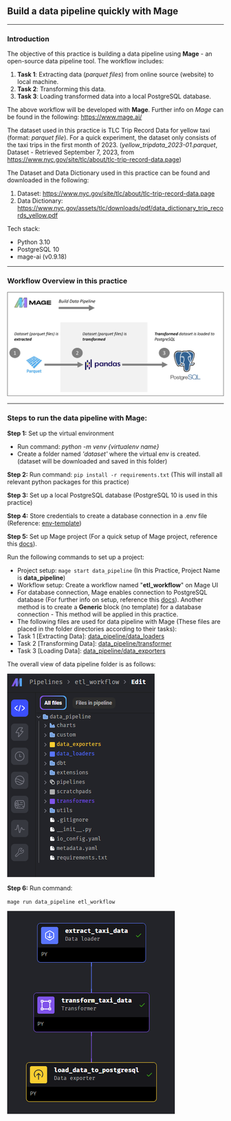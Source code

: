 ## Build a data pipeline quickly with Mage
---

### Introduction
The objective of this practice is building a data pipeline using **Mage** - an open-source data pipeline tool. The workflow includes:
1. **Task 1**: Extracting data (*parquet files*) from online source (website) to local machine.
2. **Task 2**: Transforming this data.
3. **Task 3**: Loading transformed data into a local PostgreSQL database.

The above workflow will be developed with **Mage**. Further info on *Mage* can be found in the following: https://www.mage.ai/

The dataset used in this practice is TLC Trip Record Data for yellow taxi (format: *parquet file*). For a quick experiment, the dataset only consists of the taxi trips in the first month of 2023. (*yellow_tripdata_2023-01.parquet*, Dataset - Retrieved September 7, 2023, from https://www.nyc.gov/site/tlc/about/tlc-trip-record-data.page)

The Dataset and Data Dictionary used in this practice can be found and downloaded in the following:
1. Dataset: https://www.nyc.gov/site/tlc/about/tlc-trip-record-data.page
2. Data Dictionary: https://www.nyc.gov/assets/tlc/downloads/pdf/data_dictionary_trip_records_yellow.pdf

Tech stack:
- Python 3.10
- PostgreSQL 10
- mage-ai (v0.9.18)

---
### Workflow Overview in this practice

  ![workflow](https://github.com/DoThNg/Data-Engineering-Projects/blob/main/3_ETL_Mage/docs/workflow.png)

---

### Steps to run the data pipeline with Mage:
**Step 1:** Set up the virtual environment
- Run command: *python -m venv {virtualenv name}*
- Create a folder named *'dataset'* where the virtual env is created. (dataset will be downloaded and saved in this folder)

**Step 2:** Run command: 
`pip install -r requirements.txt` 
(This will install all relevant python packages for this practice)

**Step 3:** Set up a local PostgreSQL database (PostgreSQL 10 is used in this practice)

**Step 4:** Store credentials to create a database connection in a .env file (Reference: [env-template](https://github.com/DoThNg/Data-Engineering-Projects/blob/main/3_ETL_Mage/env-template))

**Step 5:** Set up Mage project (For a quick setup of Mage project, reference this [docs](https://docs.mage.ai/getting-started/setup)).

Run the following commands to set up a project:
- Project setup:
  `mage start data_pipeline`
  (In this Practice, Project Name is **data_pipeline**)
- Workflow setup: Create a workflow named "**etl_workflow**" on Mage UI 
- For database connection, Mage enables connection to PostgreSQL database (For further info on setup, reference this [docs](https://docs.mage.ai/getting-started/setup)). Another method is to create a **Generic** block (no template) for a database connection - This method will be applied in this practice.
- The following files are used for data pipeline with Mage (These files are placed in the folder directories according to their tasks):
 - Task 1 [Extracting Data]: [data_pipeline/data_loaders](https://github.com/DoThNg/Data-Engineering-Projects/blob/main/3_ETL_Mage/data_pipeline/data_loaders/extract_taxi_data.py)
 - Task 2 [Transforming Data]: [data_pipeline/transformer](https://github.com/DoThNg/Data-Engineering-Projects/blob/main/3_ETL_Mage/data_pipeline/transformers/transform_taxi_data.py)
 - Task 3 [Loading Data]: [data_pipeline/data_exporters](https://github.com/DoThNg/Data-Engineering-Projects/blob/main/3_ETL_Mage/data_pipeline/data_exporters/load_data_to_postgresql.py)

The overall view of data pipeline folder is as follows:

  ![data_pipeline](https://github.com/DoThNg/Data-Engineering-Projects/blob/main/3_ETL_Mage/docs/data_pipeline_project_structure.png)

**Step 6:** Run command: 

`mage run data_pipeline etl_workflow`

![data_pipeline_run](https://github.com/DoThNg/Data-Engineering-Projects/blob/main/3_ETL_Mage/docs/data_pipeline.png)
